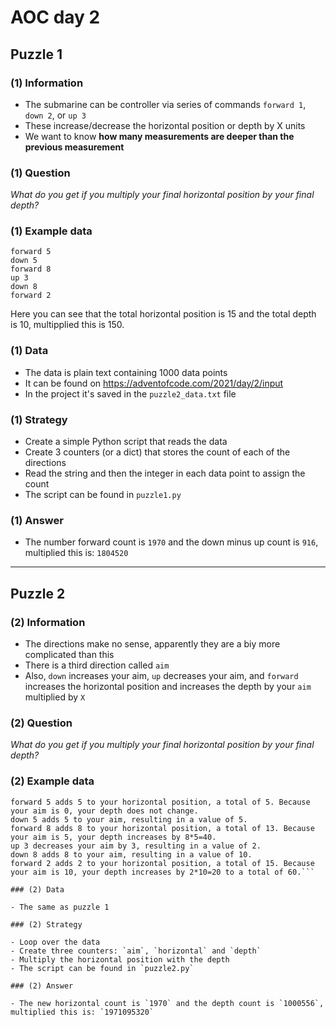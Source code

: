# AOC day 2

## Puzzle 1

### (1) Information

- The submarine can be controller via series of commands `forward 1`, `down 2`, or `up 3`
- These increase/decrease the horizontal position or depth by X units
- We want to know **how many measurements are deeper than the previous measurement**

### (1) Question

_What do you get if you multiply your final horizontal position by your final depth?_

### (1) Example data

```text
forward 5
down 5
forward 8
up 3
down 8
forward 2
```

Here you can see that the total horizontal position is 15 and the total depth is 10, multipplied this is 150.

### (1) Data

- The data is plain text containing 1000 data points
- It can be found on <https://adventofcode.com/2021/day/2/input>
- In the project it's saved in the `puzzle2_data.txt` file

### (1) Strategy

- Create a simple Python script that reads the data
- Create 3 counters (or a dict) that stores the count of each of the directions
- Read the string and then the integer in each data point to assign the count
- The script can be found in `puzzle1.py`

### (1) Answer

- The number forward count is `1970` and the down minus up count is `916`, multiplied this is: `1804520`

---

## Puzzle 2

### (2) Information

- The directions make no sense, apparently they are a biy more complicated than this
- There is a third direction called `aim`
- Also, `down` increases your aim, `up` decreases your aim, and `forward` increases the horizontal position and increases the depth by your `aim` multiplied by `X`

### (2) Question

_What do you get if you multiply your final horizontal position by your final depth?_

### (2) Example data

````text
forward 5 adds 5 to your horizontal position, a total of 5. Because your aim is 0, your depth does not change.
down 5 adds 5 to your aim, resulting in a value of 5.
forward 8 adds 8 to your horizontal position, a total of 13. Because your aim is 5, your depth increases by 8*5=40.
up 3 decreases your aim by 3, resulting in a value of 2.
down 8 adds 8 to your aim, resulting in a value of 10.
forward 2 adds 2 to your horizontal position, a total of 15. Because your aim is 10, your depth increases by 2*10=20 to a total of 60.```

### (2) Data

- The same as puzzle 1

### (2) Strategy

- Loop over the data
- Create three counters: `aim`, `horizontal` and `depth`
- Multiply the horizontal position with the depth
- The script can be found in `puzzle2.py`

### (2) Answer

- The new horizontal count is `1970` and the depth count is `1000556`, multiplied this is: `1971095320`
````
